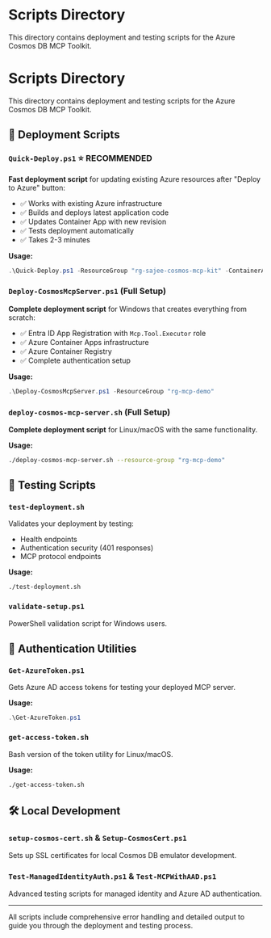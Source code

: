 # Scripts Directory

This directory contains deployment and testing scripts for the Azure Cosmos DB MCP Toolkit.

# Scripts Directory

This directory contains deployment and testing scripts for the Azure Cosmos DB MCP Toolkit.

## 🚀 Deployment Scripts

### `Quick-Deploy.ps1` ⭐ **RECOMMENDED**

**Fast deployment script** for updating existing Azure resources after "Deploy to Azure" button:

- ✅ Works with existing Azure infrastructure 
- ✅ Builds and deploys latest application code
- ✅ Updates Container App with new revision
- ✅ Tests deployment automatically
- ✅ Takes 2-3 minutes

**Usage:**
```powershell
.\Quick-Deploy.ps1 -ResourceGroup "rg-sajee-cosmos-mcp-kit" -ContainerAppName "mcp-toolkit-app" -RegistryName "mcptoolkitacr57c4u6r4dcvto"
```

### `Deploy-CosmosMcpServer.ps1` (Full Setup)

**Complete deployment script** for Windows that creates everything from scratch:

- ✅ Entra ID App Registration with `Mcp.Tool.Executor` role
- ✅ Azure Container Apps infrastructure  
- ✅ Azure Container Registry
- ✅ Complete authentication setup

**Usage:**
```powershell
.\Deploy-CosmosMcpServer.ps1 -ResourceGroup "rg-mcp-demo"
```

### `deploy-cosmos-mcp-server.sh` (Full Setup)

**Complete deployment script** for Linux/macOS with the same functionality.

**Usage:**
```bash
./deploy-cosmos-mcp-server.sh --resource-group "rg-mcp-demo"
```

## 🧪 Testing Scripts

### `test-deployment.sh`

Validates your deployment by testing:
- Health endpoints
- Authentication security (401 responses)
- MCP protocol endpoints

**Usage:**
```bash
./test-deployment.sh
```

### `validate-setup.ps1`

PowerShell validation script for Windows users.

## 🔑 Authentication Utilities

### `Get-AzureToken.ps1`

Gets Azure AD access tokens for testing your deployed MCP server.

**Usage:**
```powershell
.\Get-AzureToken.ps1
```

### `get-access-token.sh`

Bash version of the token utility for Linux/macOS.

**Usage:**
```bash
./get-access-token.sh
```

## 🛠️ Local Development

### `setup-cosmos-cert.sh` & `Setup-CosmosCert.ps1`

Sets up SSL certificates for local Cosmos DB emulator development.

### `Test-ManagedIdentityAuth.ps1` & `Test-MCPWithAAD.ps1`

Advanced testing scripts for managed identity and Azure AD authentication.

---

All scripts include comprehensive error handling and detailed output to guide you through the deployment and testing process.